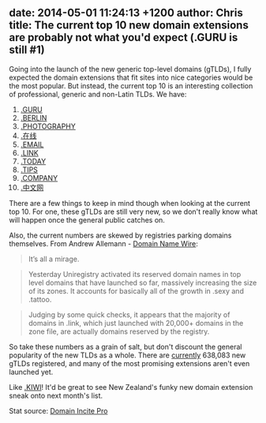 date: 2014-05-01 11:24:13 +1200
author: Chris
title: The current top 10 new domain extensions are probably not what you'd expect (.GURU is still #1)
----

<!-- excerpt -->

Going into the launch of the new generic top-level domains (gTLDs), I fully expected the domain extensions that fit sites into nice categories would be the most popular. But instead, the current top 10 is an interesting collection of professional, generic and non-Latin TLDs. We have:

1. [.GURU](https://iwantmyname.com/domains/dot-guru)
2. [.BERLIN](https://iwantmyname.com/domains/dot-berlin)
3. [.PHOTOGRAPHY](https://iwantmyname.com/domains/dot-photography)
4. [.在线](https://iwantmyname.com/domains/dot-%E5%9C%A8%E7%BA%BF)
5. [.EMAIL](https://iwantmyname.com/domains/dot-email)
6. [.LINK](https://iwantmyname.com/domains/dot-link)
7. [.TODAY](https://iwantmyname.com/domains/dot-today)
8. [.TIPS](https://iwantmyname.com/domains/dot-tips)
9. [.COMPANY](https://iwantmyname.com/domains/dot-company)
10. [.中文网](https://iwantmyname.com/domains/dot-%E4%B8%AD%E6%96%87%E7%BD%91)

<!-- /excerpt -->

There are a few things to keep in mind though when looking at the current top 10. For one, these gTLDs are still very new, so we don't really know what will happen once the general public catches on.

Also, the current numbers are skewed by registries parking domains themselves. From Andrew Allemann - [Domain Name Wire](http://domainnamewire.com/2014/04/16/uniregistry-activates-thousands-of-reserved-domains-per-tld/):

> It’s all a mirage.

> Yesterday Uniregistry activated its reserved domain names in top level domains that have launched so far, massively increasing the size of its zones. It accounts for basically all of the growth in .sexy and .tattoo.

> Judging by some quick checks, it appears that the majority of domains in .link, which just launched with 20,000+ domains in the zone file, are actually domains reserved by the registry.

So take these numbers as a grain of salt, but don't discount the general popularity of the new TLDs as a whole. There are [currently](http://ntldstats.com/) 638,083 new gTLDs registered, and many of the most promising extensions aren't even launched yet. 

Like [.KIWI](https://iwantmyname.com/domains/dot-kiwi)! It'd be great to see New Zealand's funky new domain extension sneak onto next month's list. 

Stat source: [Domain Incite Pro](http://domainincite.com/pro/new-gtld-zone-file-report/)
